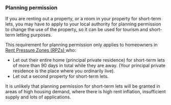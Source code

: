 ###  Planning permission

If you are renting out a property, or a room in your property for short-term
lets, you may have to apply to your local authority for planning permission to
change the use of the property, so it can be used for tourism and short-term
letting purposes.

This requirement for planning permission only applies to homeowners in [ Rent
Pressure Zones (RPZs) ](https://onestopshop.rtb.ie/rent-pressure-zones) who:

  * Let out their entire home (principal private residence) for short-term lets of more than 90 days in total while they are away. (Your principal private residence is the place where you ordinarily live). 
  * Let out a second property for short-term lets. 

It is unlikely that planning permission for short-term lets will be granted in
areas of high housing demand, where there is high rent inflation, insufficient
supply and lots of applications.
